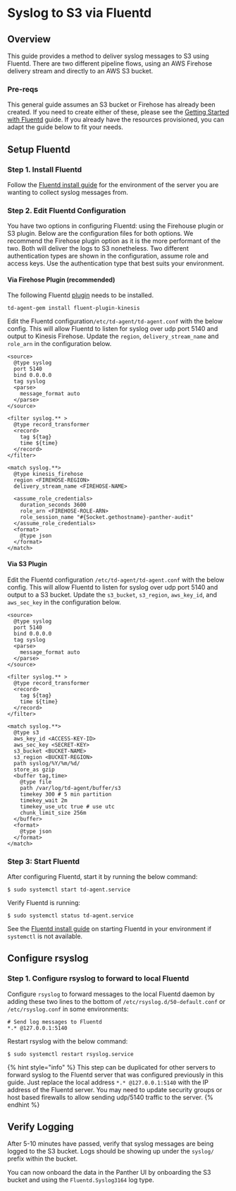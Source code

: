 # Syslog to S3 via Fluentd

## Overview

This guide provides a method to deliver syslog messages to S3 using Fluentd. There are two different pipeline flows, using an AWS Firehose delivery stream and directly to an AWS S3 bucket.

### Pre-reqs

This general guide assumes an S3 bucket or Firehose has already been created.  If you need to create either of these, please see the [Getting Started with Fluentd](resource-guide.md) guide. If you already have the resources provisioned, you can adapt the guide below to fit your needs. 

## Setup Fluentd

### Step 1. Install Fluentd

Follow the [Fluentd install guide](https://docs.fluentd.org/installation) for the environment of the server you are wanting to collect syslog messages from.

### Step 2. Edit Fluentd Configuration

You have two options in configuring Fluentd: using the Firehouse plugin or S3 plugin. Below are the configuration files for both options. We recommend the Firehose plugin option as it is the more performant of the two. Both will deliver the logs to S3 nonetheless. Two different authentication types are shown in the configuration, assume role and access keys. Use the authentication type that best suits your environment.

#### **Via Firehose Plugin \(recommended\)**

The following Fluentd [plugin](https://github.com/awslabs/aws-fluent-plugin-kinesis#installation) needs to be installed.

```text
td-agent-gem install fluent-plugin-kinesis
```

Edit the Fluentd configuration`/etc/td-agent/td-agent.conf` with the below config. This will allow Fluentd to listen for syslog over udp port 5140 and output to Kinesis Firehose. Update the `region`, `delivery_stream_name` and `role_arn` in the configuration below.

```text
<source>
  @type syslog
  port 5140
  bind 0.0.0.0
  tag syslog
  <parse>
    message_format auto
  </parse>
</source>

<filter syslog.** >
  @type record_transformer
  <record>
    tag ${tag}
    time ${time}
  </record>
</filter>

<match syslog.**>
  @type kinesis_firehose
  region <FIREHOSE-REGION>
  delivery_stream_name <FIREHOSE-NAME>

  <assume_role_credentials>
    duration_seconds 3600
    role_arn <FIREHOSE-ROLE-ARN>
    role_session_name "#{Socket.gethostname}-panther-audit"
  </assume_role_credentials>
  <format>
    @type json
  </format>
</match>
```

#### **Via S3 Plugin**

Edit the Fluentd configuration `/etc/td-agent/td-agent.conf` with the below config. This will allow Fluentd to listen for syslog over udp port 5140 and output to a S3 bucket. Update the `s3_bucket`, `s3_region`, `aws_key_id`, and `aws_sec_key` in the configuration below.

```text
<source>
  @type syslog
  port 5140
  bind 0.0.0.0
  tag syslog
  <parse>
    message_format auto
  </parse>
</source>

<filter syslog.** >
  @type record_transformer
  <record>
    tag ${tag}
    time ${time}
  </record>
</filter>

<match syslog.**>
  @type s3
  aws_key_id <ACCESS-KEY-ID>
  aws_sec_key <SECRET-KEY>
  s3_bucket <BUCKET-NAME>
  s3_region <BUCKET-REGION>
  path syslog/%Y/%m/%d/
  store_as gzip
  <buffer tag,time>
    @type file
    path /var/log/td-agent/buffer/s3
    timekey 300 # 5 min partition
    timekey_wait 2m
    timekey_use_utc true # use utc
    chunk_limit_size 256m
  </buffer>
  <format>
    @type json
  </format>
</match>
```

### Step 3: Start Fluentd

After configuring Fluentd, start it by running the below command:

```text
$ sudo systemctl start td-agent.service 
```

Verify Fluentd is running:

```text
$ sudo systemctl status td-agent.service
```

See the [Fluentd install guide](https://docs.fluentd.org/installation) on starting Fluentd in your environment if `systemctl` is not available.

## Configure rsyslog

### Step 1. Configure rsyslog to forward to local Fluentd

Configure `rsyslog` to forward messages to the local Fluentd daemon by adding these two lines to the bottom of `/etc/rsyslog.d/50-default.conf` or `/etc/rsyslog.conf` in some environments:

```text
# Send log messages to Fluentd
*.* @127.0.0.1:5140
```

Restart rsyslog with the below command:

```text
$ sudo systemctl restart rsyslog.service
```

{% hint style="info" %}
This step can be duplicated for other servers to forward syslog to the Fluentd server that was configured previously in this guide. Just replace the local address `*.* @127.0.0.1:5140` with the IP address of the Fluentd server. You may need to update security groups or host based firewalls to allow sending udp/5140 traffic to the server.
{% endhint %}

## Verify Logging

After 5-10 minutes have passed, verify that syslog messages are being logged to the S3 bucket. Logs should be showing up under the `syslog/` prefix within the bucket.

You can now onboard the data in the Panther UI by onboarding the S3 bucket and using the `Fluentd.Syslog3164` log type.

